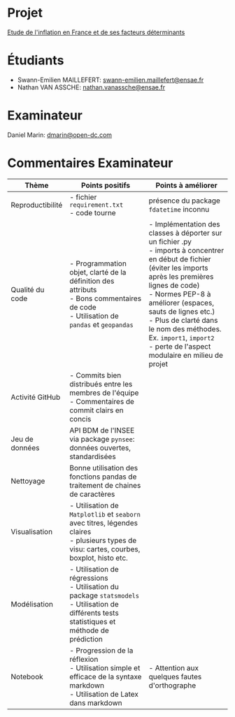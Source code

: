 # Projet

[Etude de l'inflation en France et de ses facteurs déterminants](https://github.com/NathanVnh/Projet-Python)

# Étudiants

- Swann-Emilien MAILLEFERT: swann-emilien.maillefert@ensae.fr
- Nathan VAN ASSCHE: nathan.vanassche@ensae.fr

# Examinateur

Daniel Marin: dmarin@open-dc.com

# Commentaires Examinateur

| Thème            | Points positifs                                                                                                                                     | Points à améliorer                                                                                                                                                                                                                                                                                                                                                |
|------------------|-----------------------------------------------------------------------------------------------------------------------------------------------------|-------------------------------------------------------------------------------------------------------------------------------------------------------------------------------------------------------------------------------------------------------------------------------------------------------------------------------------------------------------------|
| Reproductibilité | - fichier `requirement.txt`<br/>- code tourne                                                                                                       | présence du package `fdatetime` inconnu                                                                                                                                                                                                                                                                                                                           |
| Qualité du code  | - Programmation objet, clarté de la définition des attributs<br/> - Bons commentaires de code <br/> - Utilisation de `pandas` et `geopandas`        | - Implémentation des classes à déporter sur un fichier .py<br/>- imports à concentrer en début de fichier (éviter les imports après les premières lignes de code)<br/> - Normes PEP-8 à améliorer (espaces, sauts de lignes etc.) <br/> - Plus de clarté dans le nom des méthodes. Ex. `import1`, `import2`<br/>- perte de l'aspect modulaire en milieu de projet |
| Activité GitHub  | - Commits bien distribués entre les membres de l'équipe<br/>- Commentaires de commit clairs en concis                                               |                                                                                                                                                                                                                                                                                                                                                                   |
| Jeu de données   | API BDM de l'INSEE via package `pynsee`: données ouvertes, standardisées                                                                            |                                                                                                                                                                                                                                                                                                                                                                   |
| Nettoyage        | Bonne utilisation des fonctions pandas de traitement de chaines de caractères                                                                       |                                                                                                                                                                                                                                                                                                                                                                   |
| Visualisation    | - Utilisation de `Matplotlib` et `seaborn` avec titres, légendes claires<br/>- plusieurs types de visu: cartes, courbes, boxplot, histo etc.        |                                                                                                                                                                                                                                                                                                                                                                   |
| Modélisation     | - Utilisation de régressions<br/>- Utilisation du package `statsmodels`<br/>- Utilisation de différents tests statistiques et méthode de prédiction |                                                                                                                                                                                                                                                                                                                                                                   |
| Notebook         | - Progression de la réflexion<br/>- Utilisation simple et efficace de la syntaxe markdown<br/>- Utilisation de Latex dans markdown                  | - Attention aux quelques fautes d'orthographe                                                                                                                                                                                                                                                                                                                     |